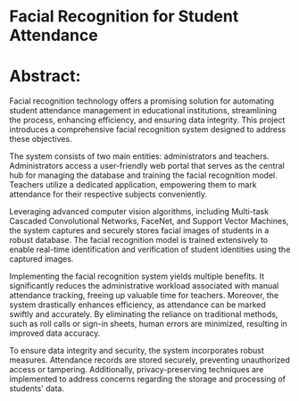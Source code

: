 # Facial Recognition for Student Attendance
# Abstract:
Facial recognition technology offers a promising solution for automating student attendance management in educational institutions, streamlining the process, enhancing efficiency, and ensuring data integrity. This project introduces a comprehensive facial recognition system designed to address these objectives.

The system consists of two main entities: administrators and teachers. Administrators access a user-friendly web portal that serves as the central hub for managing the database and training the facial recognition model. Teachers utilize a dedicated application, empowering them to mark attendance for their respective subjects conveniently.

Leveraging advanced computer vision algorithms, including Multi-task Cascaded Convolutional Networks, FaceNet, and Support Vector Machines, the system captures and securely stores facial images of students in a robust database. The facial recognition model is trained extensively to enable real-time identification and verification of student identities using the captured images.

Implementing the facial recognition system yields multiple benefits. It significantly reduces the administrative workload associated with manual attendance tracking, freeing up valuable time for teachers. Moreover, the system drastically enhances efficiency, as attendance can be marked swiftly and accurately. By eliminating the reliance on traditional methods, such as roll calls or sign-in sheets, human errors are minimized, resulting in improved data accuracy.

To ensure data integrity and security, the system incorporates robust measures. Attendance records are stored securely, preventing unauthorized access or tampering. Additionally, privacy-preserving techniques are implemented to address concerns regarding the storage and processing of students' data.
